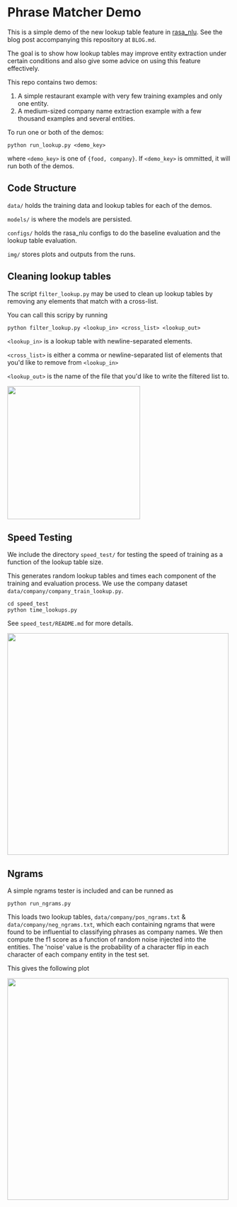 # Phrase Matcher Demo

This is a simple demo of the new lookup table feature in [rasa_nlu](https://rasa.com/docs/nlu/).  See the blog post accompanying this repository at `BLOG.md`.

The goal is to show how lookup tables may improve entity extraction under certain conditions and also give some advice on using this feature effectively.

This repo contains two demos:

1.  A simple restaurant example with very few training examples and only one entity.
2.  A medium-sized company name extraction example with a few thousand examples and several entities.

To run one or both of the demos:

	python run_lookup.py <demo_key>

where `<demo_key>` is one of `{food, company}`.  If `<demo_key>` is ommitted, it will run both of the demos.

## Code Structure

`data/` holds the training data and lookup tables for each of the demos.

`models/` is where the models are persisted.

`configs/` holds the rasa_nlu configs to do the baseline evaluation and the lookup table evaluation.

`img/` stores plots and outputs from the runs.

## Cleaning lookup tables

The script `filter_lookup.py` may be used to clean up lookup tables by removing any elements that match with a cross-list.

You can call this scripy by running

	python filter_lookup.py <lookup_in> <cross_list> <lookup_out>

`<lookup_in>` is a lookup table with newline-separated elements.

`<cross_list>` is either a comma or newline-separated list of elements that you'd like to remove from `<lookup_in>`

`<lookup_out>` is the name of the file that you'd like to write the filtered list to.

<img src="https://github.com/RasaHQ/regex_phrase_match_demo/blob/master/img/filter_diagram.png?raw=True" width="300">

## Speed Testing

We include the directory `speed_test/` for testing the speed of training as a function of the lookup table size.

This generates random lookup tables and times each component of the training and evaluation process.  We use the company dataset `data/company/company_train_lookup.py`. 

	cd speed_test
	python time_lookups.py

See `speed_test/README.md` for more details.

<img src="https://github.com/RasaHQ/regex_phrase_match_demo/blob/master/img/timings.png?raw=True" width="500">

## Ngrams

A simple ngrams tester is included and can be runned as 

	python run_ngrams.py

This loads two lookup tables, `data/company/pos_ngrams.txt` & `data/company/neg_ngrams.txt`, which each containing ngrams that were found to be influential to classifying phrases as company names.  We then compute the f1 score as a function of random noise injected into the entities.  The 'noise' value is the probability of a character flip in each character of each company entity in the test set.

This gives the following plot

<img src="https://github.com/RasaHQ/regex_phrase_match_demo/blob/master/img/ngram_robustness.png?raw=True" width="500">

